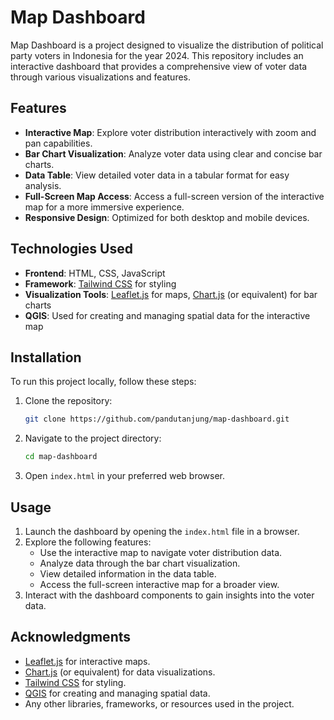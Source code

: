 # Map Dashboard

Map Dashboard is a project designed to visualize the distribution of political party voters in Indonesia for the year 2024. This repository includes an interactive dashboard that provides a comprehensive view of voter data through various visualizations and features.

## Features

- **Interactive Map**: Explore voter distribution interactively with zoom and pan capabilities.
- **Bar Chart Visualization**: Analyze voter data using clear and concise bar charts.
- **Data Table**: View detailed voter data in a tabular format for easy analysis.
- **Full-Screen Map Access**: Access a full-screen version of the interactive map for a more immersive experience.
- **Responsive Design**: Optimized for both desktop and mobile devices.

## Technologies Used

- **Frontend**: HTML, CSS, JavaScript
- **Framework**: [Tailwind CSS](https://tailwindcss.com/) for styling
- **Visualization Tools**: [Leaflet.js](https://leafletjs.com/) for maps, [Chart.js](https://www.chartjs.org/) (or equivalent) for bar charts
- **QGIS**: Used for creating and managing spatial data for the interactive map

## Installation

To run this project locally, follow these steps:

1. Clone the repository:
   ```bash
   git clone https://github.com/pandutanjung/map-dashboard.git
   ```

2. Navigate to the project directory:
   ```bash
   cd map-dashboard
   ```

3. Open `index.html` in your preferred web browser.

## Usage

1. Launch the dashboard by opening the `index.html` file in a browser.
2. Explore the following features:
   - Use the interactive map to navigate voter distribution data.
   - Analyze data through the bar chart visualization.
   - View detailed information in the data table.
   - Access the full-screen interactive map for a broader view.
3. Interact with the dashboard components to gain insights into the voter data.

## Acknowledgments

- [Leaflet.js](https://leafletjs.com/) for interactive maps.
- [Chart.js](https://www.chartjs.org/) (or equivalent) for data visualizations.
- [Tailwind CSS](https://tailwindcss.com/) for styling.
- [QGIS](https://qgis.org/) for creating and managing spatial data.
- Any other libraries, frameworks, or resources used in the project.
